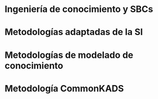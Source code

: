 # Ingeniería de conocimiento y SBCs

# Metodologías adaptadas de la SI
# Metodologías de modelado de conocimiento
# Metodología CommonKADS